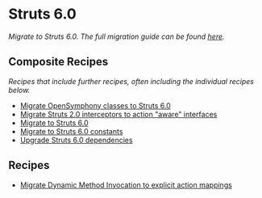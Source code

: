 # Struts 6.0

_Migrate to Struts 6.0. The full migration guide can be found [here](https://cwiki.apache.org/confluence/display/WW/Struts+2.5+to+6.0.0+migration#Struts2.5to6.0.0migration-Staticmethodsaccess)._

## Composite Recipes

_Recipes that include further recipes, often including the individual recipes below._

* [Migrate OpenSymphony classes to Struts 6.0](./migrateopensymphonyclasses.md)
* [Migrate Struts 2.0 interceptors to action &quot;aware&quot; interfaces](./migrateawareinterfaces.md)
* [Migrate to Struts 6.0](./migratestruts6.md)
* [Migrate to Struts 6.0 constants](./migratestruts6constants.md)
* [Upgrade Struts 6.0 dependencies](./upgradestruts6dependencies.md)

## Recipes

* [Migrate Dynamic Method Invocation to explicit action mappings](./migratedynamicmethodinvocation.md)


